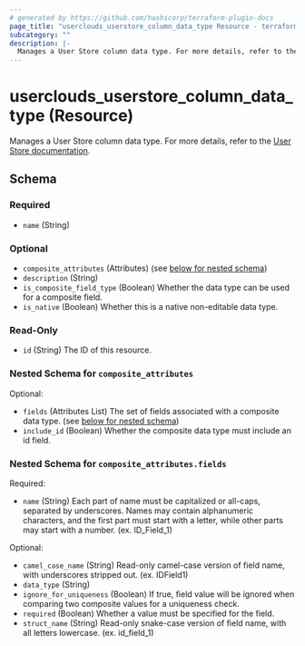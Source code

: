 ```yaml
---
# generated by https://github.com/hashicorp/terraform-plugin-docs
page_title: "userclouds_userstore_column_data_type Resource - terraform-provider-userclouds"
subcategory: ""
description: |-
  Manages a User Store column data type. For more details, refer to the User Store documentation https://docs.userclouds.com/docs/introduction.
---
```


# userclouds_userstore_column_data_type (Resource)

Manages a User Store column data type. For more details, refer to the [User Store documentation](https://docs.userclouds.com/docs/introduction).



<!-- schema generated by tfplugindocs -->
## Schema

### Required

- `name` (String)

### Optional

- `composite_attributes` (Attributes) (see [below for nested schema](#nestedatt--composite_attributes))
- `description` (String)
- `is_composite_field_type` (Boolean) Whether the data type can be used for a composite field.
- `is_native` (Boolean) Whether this is a native non-editable data type.

### Read-Only

- `id` (String) The ID of this resource.

<a id="nestedatt--composite_attributes"></a>
### Nested Schema for `composite_attributes`

Optional:

- `fields` (Attributes List) The set of fields associated with a composite data type. (see [below for nested schema](#nestedatt--composite_attributes--fields))
- `include_id` (Boolean) Whether the composite data type must include an id field.

<a id="nestedatt--composite_attributes--fields"></a>
### Nested Schema for `composite_attributes.fields`

Required:

- `name` (String) Each part of name must be capitalized or all-caps, separated by underscores. Names may contain alphanumeric characters, and the first part must start with a letter, while other parts may start with a number. (ex. ID_Field_1)

Optional:

- `camel_case_name` (String) Read-only camel-case version of field name, with underscores stripped out. (ex. IDField1)
- `data_type` (String)
- `ignore_for_uniqueness` (Boolean) If true, field value will be ignored when comparing two composite values for a uniqueness check.
- `required` (Boolean) Whether a value must be specified for the field.
- `struct_name` (String) Read-only snake-case version of field name, with all letters lowercase. (ex. id_field_1)
